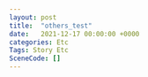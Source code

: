 ```yaml
---
layout: post
title:  "others_test"
date:   2021-12-17 00:00:00 +0000
categories: Etc
Tags: Story Etc
SceneCode: []
---
```


